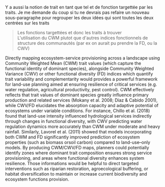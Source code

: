 Y a aussi la notion de trait en tant que tel et de fonction targettée par les traits. Je me demande du coup si tu ne devrais pas refaire un nouveau sous-paragraphe pour regrouper les deux idées qui sont toutes les deux centrées sur les traits  
>Les fonctions targettées et donc les traits à trouver  
>L'utilisation du CWM plutot que d'autres indices fonctionnels de structure des communautés (par ex on aurait pu prendre la FD, ou la CWV)



Directly mapping ecosystem-service provisioning across a landscape using Community Weighted Mean (CWM) trait values (which capture the functional identity of dominant species), alongside Community Weighted Variance (CWV) or other functional diversity (FD) indices which quantify trait variability and complementarity would provides a powerful framework for land-use planning aimed at ensuring resilience of critical services (e.g. water regulation, agricultural productivity, pest control). CWM effectively reflects that trait values of dominant species greatly influence primary production and related services (Mokany et al. 2008; Díaz & Cabido 2001), while CWV/FD elucidates the absorption capacity and adaptive potential of ecosystems under variable conditions. For instance, Chillo et al. (2018) found that land-use intensity influenced hydrological services indirectly through changes in functional diversity, with CWV predicting water regulation dynamics more accurately than CWM under moderate and heavy rainfall. Similarly, Lavorel et al. (2011) showed that models incorporating both CWM and FD significantly improved prediction of ecosystem properties (such as biomass orsoil carbon) compared to land-use–only models. By producing CWM/CWV/FD maps, planners could potentially identify zones where dominant trait composition ensures strong service provisioning, and areas where functional diversity enhances system resilience. Those informations would be helpful to direct targeted interventions such as riparian restoration, agroecological buffering, or habitat diversification to maintain or increase current biodiversity and  ecosystem functions provision.